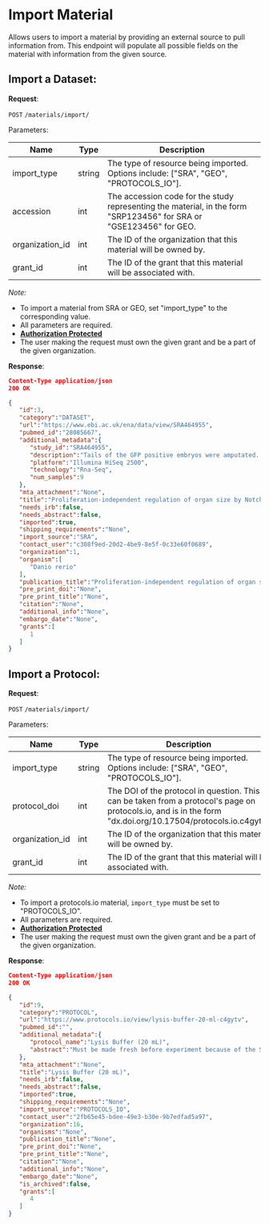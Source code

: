 # Import Material
Allows users to import a material by providing an external source to pull information from. This endpoint will populate all possible fields on the material with information from the given source.

## Import a Dataset:

**Request**:

`POST` `/materials/import/`

Parameters:

Name                           | Type   | Description
-------------------------------|--------|---
import_type                    | string | The type of resource being imported. Options include: ["SRA", "GEO", "PROTOCOLS_IO"].
accession                      | int    | The accession code for the study representing the material, in the form "SRP123456" for SRA or "GSE123456" for GEO.
organization_id                | int    | The ID of the organization that this material will be owned by.
grant_id                       | int    | The ID of the grant that this material will be associated with.

*Note:*

- To import a material from SRA or GEO, set "import_type" to the corresponding value.
- All parameters are required.
- **[Authorization Protected](authentication.md)**
- The user making the request must own the given grant and be a part of the given organization.

**Response**:

```json
Content-Type application/json
200 OK

{
   "id":3,
   "category":"DATASET",
   "url":"https://www.ebi.ac.uk/ena/data/view/SRA464955",
   "pubmed_id":"28085667",
   "additional_metadata":{
      "study_id":"SRA464955",
      "description":"Tails of the GFP positive embryos were amputated. Tails were placed on ice for 30min before tissue disociation. GFP positive cells were sorted by FACS. RNA was harvested from GFP positive cells using Trizol reagent. Illumina TruSeq RNA Sample Prep Kit (Cat#RS-122-2302) was used with 13 ng of total RNA for the construction of sequencing libraries. RNA libraries were prepared for sequencing using standard Illumina protocols.",
      "platform":"Illumina HiSeq 2500",
      "technology":"Rna-Seq",
      "num_samples":9
   },
   "mta_attachment":"None",
   "title":"Proliferation-independent regulation of organ size by Notch signaling",
   "needs_irb":false,
   "needs_abstract":false,
   "imported":true,
   "shipping_requirements":"None",
   "import_source":"SRA",
   "contact_user":"c308f9ed-20d2-4be9-8e5f-0c33e60f0689",
   "organization":1,
   "organism":[
      "Danio rerio"
   ],
   "publication_title":"Proliferation-independent regulation of organ size by Fgf/Notch signaling.",
   "pre_print_doi":"None",
   "pre_print_title":"None",
   "citation":"None",
   "additional_info":"None",
   "embargo_date":"None",
   "grants":[
      1
   ]
}
```

## Import a Protocol:

**Request**:

`POST` `/materials/import/`

Parameters:

Name                           | Type   | Description
-------------------------------|--------|---
import_type                    | string | The type of resource being imported. Options include: ["SRA", "GEO", "PROTOCOLS_IO"].
protocol_doi                   | int    | The DOI of the protocol in question. This can be taken from a protocol's page on protocols.io, and is in the form "dx.doi.org/10.17504/protocols.io.c4gytv"
organization_id                | int    | The ID of the organization that this material will be owned by.
grant_id                       | int    | The ID of the grant that this material will be associated with.

*Note:*

- To import a protocols.io material, ```import_type``` must be set to "PROTOCOLS_IO".
- All parameters are required.
- **[Authorization Protected](authentication.md)**
- The user making the request must own the given grant and be a part of the given organization.


**Response**:

```json
Content-Type application/json
200 OK

{
   "id":9,
   "category":"PROTOCOL",
   "url":"https://www.protocols.io/view/lysis-buffer-20-ml-c4gytv",
   "pubmed_id":"",
   "additional_metadata":{
      "protocol_name":"Lysis Buffer (20 mL)",
      "abstract":"Must be made fresh before experiment because of the Sucrose. For 20 mL solutions."
   },
   "mta_attachment":"None",
   "title":"Lysis Buffer (20 mL)",
   "needs_irb":false,
   "needs_abstract":false,
   "imported":true,
   "shipping_requirements":"None",
   "import_source":"PROTOCOLS_IO",
   "contact_user":"2fb65e45-bdee-49e3-b30e-9b7edfad5a97",
   "organization":16,
   "organisms":"None",
   "publication_title":"None",
   "pre_print_doi":"None",
   "pre_print_title":"None",
   "citation":"None",
   "additional_info":"None",
   "embargo_date":"None",
   "is_archived":false,
   "grants":[
      4
   ]
}
```
